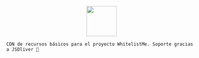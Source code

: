 <p align="center">
  <a href="https://whitelistme.net" target="_blank">
    <img src="https://cdn.jsdelivr.net/gh/wlme/cdn@latest/img/logo.png" width="80">
  </a>
</p>

```
CDN de recursos básicos para el proyecto WhitelistMe. Soporte gracias a JSDliver 🧡
```
